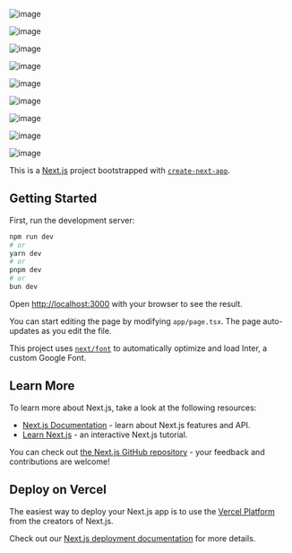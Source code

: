 ![image](https://github.com/user-attachments/assets/d4f14c95-d0d3-476d-85c3-85fd79024efb)

![image](https://github.com/user-attachments/assets/62cf5b3f-169b-4342-be39-2ef7905daafc)

![image](https://github.com/user-attachments/assets/3775bcc1-6025-4650-83ce-d59c5708439b)

![image](https://github.com/user-attachments/assets/ab808ee4-b937-46d0-82d4-4af66463f41b)

![image](https://github.com/user-attachments/assets/85fba72c-7691-4a96-9829-1a98d7b1f168)

![image](https://github.com/user-attachments/assets/f616ebd4-2605-4b54-9936-beec25229f8d)

![image](https://github.com/user-attachments/assets/33eb05df-f793-45f0-9ea1-09fbeb03be56)

![image](https://github.com/user-attachments/assets/f4c0c905-358e-479c-ae27-7d0a7a706531)

![image](https://github.com/user-attachments/assets/0e2c94c4-5799-4c4e-b587-85ded43a200f)



This is a [Next.js](https://nextjs.org/) project bootstrapped with [`create-next-app`](https://github.com/vercel/next.js/tree/canary/packages/create-next-app).

## Getting Started

First, run the development server:

```bash
npm run dev
# or
yarn dev
# or
pnpm dev
# or
bun dev
```

Open [http://localhost:3000](http://localhost:3000) with your browser to see the result.

You can start editing the page by modifying `app/page.tsx`. The page auto-updates as you edit the file.

This project uses [`next/font`](https://nextjs.org/docs/basic-features/font-optimization) to automatically optimize and load Inter, a custom Google Font.

## Learn More

To learn more about Next.js, take a look at the following resources:

- [Next.js Documentation](https://nextjs.org/docs) - learn about Next.js features and API.
- [Learn Next.js](https://nextjs.org/learn) - an interactive Next.js tutorial.

You can check out [the Next.js GitHub repository](https://github.com/vercel/next.js/) - your feedback and contributions are welcome!

## Deploy on Vercel

The easiest way to deploy your Next.js app is to use the [Vercel Platform](https://vercel.com/new?utm_medium=default-template&filter=next.js&utm_source=create-next-app&utm_campaign=create-next-app-readme) from the creators of Next.js.

Check out our [Next.js deployment documentation](https://nextjs.org/docs/deployment) for more details.
